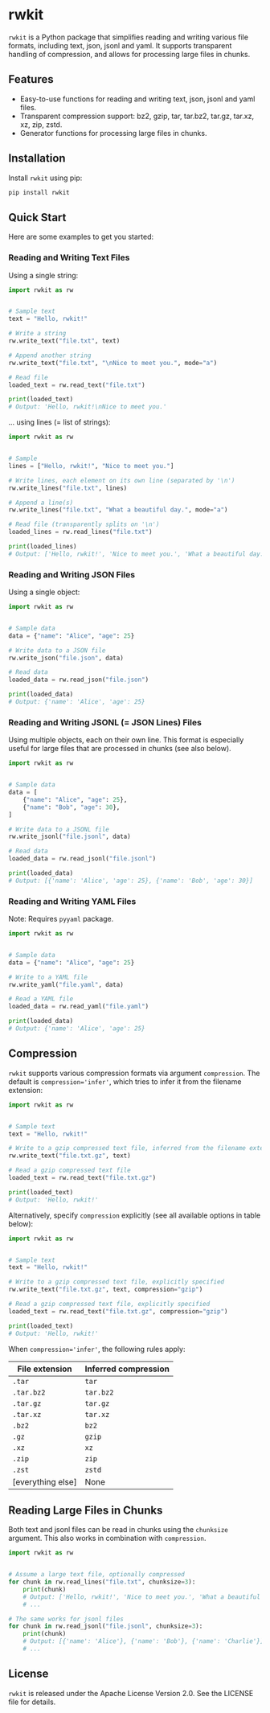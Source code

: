 # rwkit

`rwkit` is a Python package that simplifies reading and writing various file formats, including text, json, jsonl and yaml. It supports transparent handling of compression, and allows for processing large files in chunks.

## Features

-   Easy-to-use functions for reading and writing text, json, jsonl and yaml files.
-   Transparent compression support: bz2, gzip, tar, tar.bz2, tar.gz, tar.xz, xz, zip, zstd.
-   Generator functions for processing large files in chunks.

## Installation

Install `rwkit` using pip:

```bash
pip install rwkit
```

## Quick Start

Here are some examples to get you started:

### Reading and Writing Text Files

Using a single string:

```python
import rwkit as rw


# Sample text
text = "Hello, rwkit!"

# Write a string
rw.write_text("file.txt", text)

# Append another string
rw.write_text("file.txt", "\nNice to meet you.", mode="a")

# Read file
loaded_text = rw.read_text("file.txt")

print(loaded_text)
# Output: 'Hello, rwkit!\nNice to meet you.'
```

... using lines (= list of strings):

```python
import rwkit as rw


# Sample
lines = ["Hello, rwkit!", "Nice to meet you."]

# Write lines, each element on its own line (separated by '\n')
rw.write_lines("file.txt", lines)

# Append a line(s)
rw.write_lines("file.txt", "What a beautiful day.", mode="a")

# Read file (transparently splits on '\n')
loaded_lines = rw.read_lines("file.txt")

print(loaded_lines)
# Output: ['Hello, rwkit!', 'Nice to meet you.', 'What a beautiful day.']
```

### Reading and Writing JSON Files

Using a single object:

```python
import rwkit as rw


# Sample data
data = {"name": "Alice", "age": 25}

# Write data to a JSON file
rw.write_json("file.json", data)

# Read data
loaded_data = rw.read_json("file.json")

print(loaded_data)
# Output: {'name': 'Alice', 'age': 25}
```

### Reading and Writing JSONL (= JSON Lines) Files

Using multiple objects, each on their own line. This format is especially useful for large files that are processed in chunks (see also below).

```python
import rwkit as rw


# Sample data
data = [
    {"name": "Alice", "age": 25},
    {"name": "Bob", "age": 30},
]

# Write data to a JSONL file
rw.write_jsonl("file.jsonl", data)

# Read data
loaded_data = rw.read_jsonl("file.jsonl")

print(loaded_data)
# Output: [{'name': 'Alice', 'age': 25}, {'name': 'Bob', 'age': 30}]
```

### Reading and Writing YAML Files

Note: Requires `pyyaml` package.

```python
import rwkit as rw


# Sample data
data = {"name": "Alice", "age": 25}

# Write to a YAML file
rw.write_yaml("file.yaml", data)

# Read a YAML file
loaded_data = rw.read_yaml("file.yaml")

print(loaded_data)
# Output: {'name': 'Alice', 'age': 25}
```

## Compression

`rwkit` supports various compression formats via argument `compression`. The default is `compression='infer'`, which tries to infer it from the filename extension:

```python
import rwkit as rw


# Sample text
text = "Hello, rwkit!"

# Write to a gzip compressed text file, inferred from the filename extension
rw.write_text("file.txt.gz", text)

# Read a gzip compressed text file
loaded_text = rw.read_text("file.txt.gz")

print(loaded_text)
# Output: 'Hello, rwkit!'
```

Alternatively, specify `compression` explicitly (see all available options in table
below):

```python
import rwkit as rw


# Sample text
text = "Hello, rwkit!"

# Write to a gzip compressed text file, explicitly specified
rw.write_text("file.txt.gz", text, compression="gzip")

# Read a gzip compressed text file, explicitly specified
loaded_text = rw.read_text("file.txt.gz", compression="gzip")

print(loaded_text)
# Output: 'Hello, rwkit!'
```

When `compression='infer'`, the following rules apply:

| File extension    | Inferred compression |
| ----------------- | -------------------- |
| `.tar`            | `tar`                |
| `.tar.bz2`        | `tar.bz2`            |
| `.tar.gz`         | `tar.gz`             |
| `.tar.xz`         | `tar.xz`             |
| `.bz2`            | `bz2`                |
| `.gz`             | `gzip`               |
| `.xz`             | `xz`                 |
| `.zip`            | `zip`                |
| `.zst`            | `zstd`               |
| [everything else] | None                 |

## Reading Large Files in Chunks

Both text and jsonl files can be read in chunks using the `chunksize` argument. This
also works in combination with `compression`.

```python
import rwkit as rw


# Assume a large text file, optionally compressed
for chunk in rw.read_lines("file.txt", chunksize=3):
    print(chunk)
    # Output: ['Hello, rwkit!', 'Nice to meet you.', 'What a beautiful day.']
    # ...

# The same works for jsonl files
for chunk in rw.read_jsonl("file.jsonl", chunksize=3):
    print(chunk)
    # Output: [{'name': 'Alice'}, {'name': 'Bob'}, {'name': 'Charlie'}]
    # ...
```

## License

`rwkit` is released under the Apache License Version 2.0. See the LICENSE file for details.
